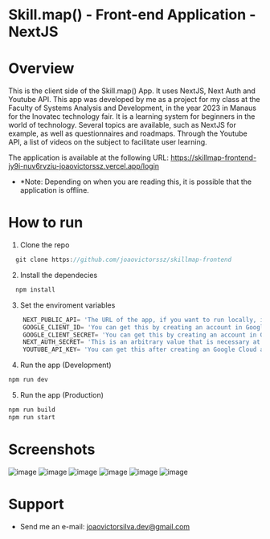 # Skill.map() - Front-end Application - NextJS

# Overview
  This is the client side of the Skill.map() App. It uses NextJS, Next Auth and Youtube API.
  This app was developed by me as a project for my class at the Faculty of Systems Analysis and Development, in the year 2023 in Manaus for the Inovatec    technology fair.
It is a learning system for beginners in the world of technology. Several topics are available, such as NextJS for example, as well as questionnaires and roadmaps. Through the Youtube API, a list of videos on the subject to facilitate user learning.

The application is available at the following URL: https://skillmap-frontend-jy9i-nuv6rvziu-joaovictorssz.vercel.app/login


- *Note: Depending on when you are reading this, it is possible that the application is offline.

# How to run

1. Clone the repo
```javascript
  git clone https://github.com/joaovictorssz/skillmap-frontend
```
2. Install the dependecies
```javascript
  npm install
```
3. Set the enviroment variables
```javascript
    NEXT_PUBLIC_API= 'The URL of the app, if you want to run locally, it can be http:localhost:3333, but if you deploy the service, it must be the url of the service.'
    GOOGLE_CLIENT_ID= 'You can get this by creating an account in Google Cloud. You can search for more details.'
    GOOGLE_CLIENT_SECRET= 'You can get this by creating an account in Google Cloud. You can search for more details.'
    NEXT_AUTH_SECRET= 'This is an arbitrary value that is necessary at the build moment.'
    YOUTUBE_API_KEY= 'You can get this after creating an Google Cloud account.'
```
4. Run the app (Development)
  ```javascript
  npm run dev
  ```
5. Run the app (Production)
  ```javascript
  npm run build
  npm run start
  ```
  
# Screenshots
![image](https://github.com/joaovictorssz/skillmap-frontend/assets/92763778/6a52059c-39e9-4744-a939-4ac86572171b)
![image](https://github.com/joaovictorssz/skillmap-frontend/assets/92763778/39ae2509-cf4b-4402-b29d-86e4648e5c94)
![image](https://github.com/joaovictorssz/skillmap-frontend/assets/92763778/7f57e8d6-91f7-4e34-a98f-4c43374747f9)
![image](https://github.com/joaovictorssz/skillmap-frontend/assets/92763778/60777b2c-b27b-4a0d-904c-7d844150e63b)
![image](https://github.com/joaovictorssz/skillmap-frontend/assets/92763778/4fe97dd9-eb5d-489f-8fe0-41697fda3e60)
![image](https://github.com/joaovictorssz/skillmap-frontend/assets/92763778/40839b53-df67-456f-9eb0-47d7b1ad5789)

  
# Support
- Send me an e-mail: joaovictorsilva.dev@gmail.com
  
